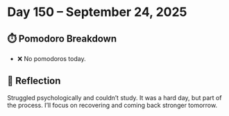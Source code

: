 # Day 150 – September 24, 2025

## ⏱️ Pomodoro Breakdown
- ❌ No pomodoros today.

## 💬 Reflection
Struggled psychologically and couldn’t study. It was a hard day, but part of the process. I’ll focus on recovering and coming back stronger tomorrow.
